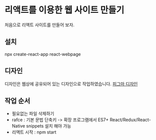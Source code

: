 # 리액트를 이용한 웹 사이트 만들기
처음으로 리액트 사이트를 만들어 보자.

## 설치
npx create-react-app react-webpage

## 디자인
디자인은 웹상에 공유되어 있는 디자인으로 작업하였습니다. 
[피그마 디자인](https://www.figma.com/proto/n9p1kJOyuVJLokv1ck8ZDe/Untitled?page-id=0%3A1&type=design&node-id=3-217&viewport=-1432%2C-366%2C0.14&t=QJOG0rJPdITe9Icu-1&scaling=min-zoom&mode=design)

## 작업 순서
- 필요없는 파일 삭제하기
- rafce : 기본 문법 단축키 -> 확장 프로그램에서 ES7+ React/Redux/React-Native snippets 설치 해야 가능
- 리액트 시작 : npm start